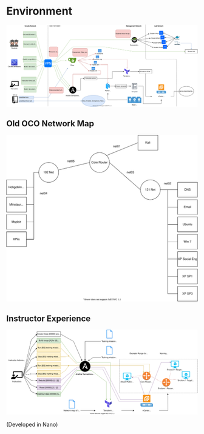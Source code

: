 # Environment 
![Range Diagram](diagram/range.svg)

## Old OCO Network Map
![Old OCO Range Diagram](diagram/Old_OCO_practice.svg)

## Instructor Experience
![Instructor Experience Diagram](diagram/instructorExperience.svg)

(Developed in Nano)
